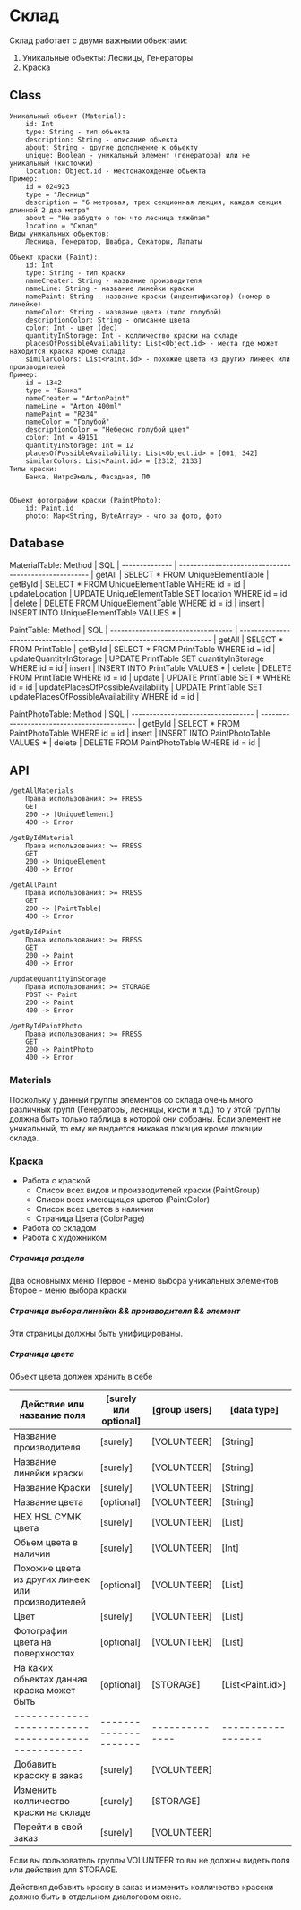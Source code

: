 # Склад

Склад работает с двумя важными обьектами:
1. Уникальные обьекты: Лесницы, Генераторы
2. Краска

## Class

	Уникальный обьект (Material):
		id: Int
		type: String - тип обьекта
		description: String - описание обьекта
		about: String - другие дополнение к обьекту
		unique: Boolean - уникальный элемент (генератора) или не уникальный (кисточки)
		location: Object.id - местонахождение обьекта
	Пример: 
		id = 024923
		type = "Лесница"
		description = "6 метровая, трех секционная лекция, каждая секция длинной 2 два метра"
		about = "Не забудте о том что лесница тяжёлая"
		location = "Склад"
	Виды уникальных обьектов:
		Лесница, Генератор, Швабра, Секаторы, Лапаты

	Обьект краски (Paint):
		id: Int
		type: String - тип краски
		nameCreater: String - название производителя
		nameLine: String - название линейки краски
		namePaint: String - название краски (индентификатор) (номер в линейке)
		nameColor: String - название цвета (типо голубой)
		descriptionColor: String - описание цвета
		color: Int - цвет (dec)
		quantityInStorage: Int - колличество краски на складе 
		placesOfPossibleAvailability: List<Object.id> - места где может находится краска кроме склада
		similarColors: List<Paint.id> - похожие цвета из других линеек или производителей
	Пример:
		id = 1342
		type = "Банка"
		nameCreater = "ArtonPaint"
		nameLine = "Arton 400ml"
		namePaint = "R234"
		nameColor = "Голубой"
		descriptionColor = "Небесно голубой цвет"
		color: Int = 49151
		quantityInStorage: Int = 12 
		placesOfPossibleAvailability: List<Object.id> = [001, 342]
		similarColors: List<Paint.id> = [2312, 2133]
	Типы краски: 
		Банка, НитроЭмаль, Фасадная, ПФ 


	Обьект фотографии краски (PaintPhoto):
		id: Paint.id
		photo: Map<String, ByteArray> - что за фото, фото


## Database
	
MaterialTable:
Method         | SQL                                                   |
-------------- | ----------------------------------------------------- |
getAll         | SELECT * FROM UniqueElementTable                      |
getById        | SELECT * FROM UniqueElementTable WHERE id = id        |
updateLocation | UPDATE UniqueElementTable SET location WHERE id = id  |
delete         | DELETE FROM UniqueElementTable WHERE id = id          | 
insert         | INSERT INTO UniqueElementTable VALUES *               | 
	
PaintTable:
Method                             | SQL                                                                    |
---------------------------------- | ---------------------------------------------------------------------- |
getAll                             | SELECT * FROM PrintTable                                               |
getById                            | SELECT * FROM PrintTable WHERE id = id                                 |
updateQuantityInStorage            | UPDATE PrintTable SET quantityInStorage WHERE id = id                  |
insert                             | INSERT INTO PrintTable VALUES *                                        |
delete                             | DELETE FROM PrintTable WHERE id = id                                   |
update                             | UPDATE PrintTable SET * WHERE id = id                                  |
updatePlacesOfPossibleAvailability | UPDATE PrintTable SET updatePlacesOfPossibleAvailability WHERE id = id |

PaintPhotoTable:
Method                             | SQL                                         |
---------------------------------- | ------------------------------------------- |
getById                            | SELECT * FROM PaintPhotoTable WHERE id = id |
insert                             | INSERT INTO PaintPhotoTable VALUES *        |
delete                             | DELETE FROM PaintPhotoTable WHERE id = id   |


## API
	/getAllMaterials
		Права использования: >= PRESS
		GET 
		200 -> [UniqueElement]
		400 -> Error

	/getByIdMaterial
		Права использования: >= PRESS
		GET 
		200 -> UniqueElement
		400 -> Error

	/getAllPaint
		Права использования: >= PRESS
		GET 
		200 -> [PaintTable]
		400 -> Error

	/getByIdPaint
		Права использования: >= PRESS
		GET 
		200 -> Paint
		400 -> Error

	/updateQuantityInStorage
		Права использования: >= STORAGE
		POST <- Paint
		200 -> Paint
		400 -> Error

	/getByIdPaintPhoto
		Права использования: >= PRESS
		GET 
		200 -> PaintPhoto
		400 -> Error


### Materials 
Поскольку у данный группы элементов со склада очень много различных групп (Генераторы, лесницы, кисти и т.д.) то у этой группы должна быть только таблица в которой они собраны.
Если элемент не уникальный, то ему не выдается никакая локация кроме локации склада.

### Краска
* Работа с краской
 	* Список всех видов и производителей краски (PaintGroup)
	* Список всех имеющищся цветов (PaintColor)
	* Список всех цветов в наличии 
	* Страница Цвета (ColorPage)
* Работа со складом
* Работа с художником

##### Страница раздела
Два основнымх меню
Первое - меню выбора уникальных элементов
Второе - меню выбора краски

##### Страница выбора линейки && производителя && элемент
Эти страницы должны быть унифицированы.

##### Страница цвета
Обьект цвета должен хранить в себе

Действие или название поля                          | [surely или optional] | [group users] | [data type]        |
--------------------------------------------------- | --------------------- | ------------- | ------------------ |
Название производителя                              | [surely]              | [VOLUNTEER]   | [String]           |
Название линейки краски                             | [surely]              | [VOLUNTEER]   | [String]           |
Название Краски                                     | [surely]              | [VOLUNTEER]   | [String]           |
Название цвета                                      | [optional]            | [VOLUNTEER]   | [String]           |
HEX HSL CYMK цвета                                  | [surely]              | [VOLUNTEER]   | [List<Color>]      | 
Обьем цвета в наличии                               | [surely]              | [VOLUNTEER]   | [Int]              |
Похожие цвета из других линеек или производителей   | [optional]            | [VOLUNTEER]   | [List<String>]     |
Цвет                                                | [surely]              | [VOLUNTEER]   | [List<BytesArray>] |
Фотографии цвета на поверхностях                    | [optional]            | [VOLUNTEER]   | [List<BytesArray>] |
На каких обьектах данная краска может быть          | [optional]            | [STORAGE]     | [List<Paint.id>]   |
--------------------------------------------------- | --------------------- |-------------- | ------------------ |
Добавить красску в заказ                            | [surely]              | [VOLUNTEER]   |                    |
Изменить колличество краски на складе               | [surely]              | [STORAGE]     |                    |
Перейти в свой заказ                                | [surely]              | [VOLUNTEER]   |                    |

Если вы пользователь группы VOLUNTEER то вы не должны видеть поля или действия для STORAGE.

Действия добавить краску в заказ и изменить колличество красски должно быть в отдельном диалоговом окне.


